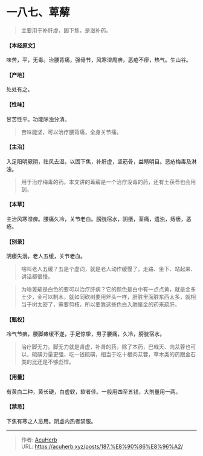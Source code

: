 # 一八七、萆薢


> 主要用于补肝虚，固下焦，是滋补药。

#### 【本经原文】
味苦，平，无毒。治腰背痛，强骨节，风寒湿周痹，恶疮不瘳，热气。生山谷。
#### 【产地】
处处有之。
#### 【性味】
甘苦性平。功能除浊分清。

> 苦味能坚，可以治疗腰背痛，全身关节痛。

#### 【主治】
入足阳明厥阴，祛风去湿，以固下焦，补肝虚，坚筋骨，益睛明目。恶疮梅毒及淋浊。

> 用于治疗梅毒的药。本文讲的萆薢是一个治疗没毒的药，还有土茯苓也会用到。

#### 【本草】
主治风寒湿痹。腰痛久冷，关节老血。膀胱宿水，阴痿，茎痛，遗浊，痔瘘，恶疮。
#### 【别录】
阴痿失溺，老人五缓，关节老血。

> 啥叫老人五缓？五是个虚词，就是老人动作缓慢了，走路、坐下、站起来、讲话都很慢。

> 为啥萆薢是白色的要可以治疗肝病？它的颜色是白中有一点点黄，就是金多土少，金可以制木，就如同砍树要用斧头一样，肝脏里面脏东西太多，就相当于树太密了，需要剪枝，所以要靠这些色白入肺属金的药来疏肝。

#### 【甄权】
冷气节痹，腰脚瘫缓不遂，手足惊挚，男子腰痛，久冷，膀胱宿水。

> 治疗脚无力。脚无力就是肾虚，补肾的药，除了本药，巴戟天、肉苁蓉也可以，硫磺力量更强，吃一钱硫磺，相当于吃十根肉苁蓉，草木类的药跟金石类的比还是不够彪悍。

#### 【用量】
有黄白二种，黄长硬，白虚软，软者佳。一般用四至五钱，大剂量用一两。
#### 【禁忌】
下焦有寒之人忌用。阴虚内热者禁服。

---

> 作者: [AcuHerb](https://acuherb.xyz)  
> URL: https://acuherb.xyz/posts/187.%E8%90%86%E8%96%A2/  

